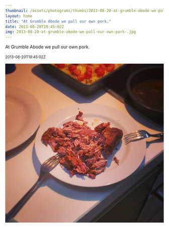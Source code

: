 ```yaml
---
thumbnail: /assets/photograms/thumbs/2013-08-20-at-grumble-abode-we-pull-our-own-pork-.jpg
layout: home
title: "At Grumble Abode we pull our own pork."
date: 2013-08-20T19:45:02Z
img: 2013-08-20-at-grumble-abode-we-pull-our-own-pork-.jpg
---
```


At Grumble Abode we pull our own pork.

<small>2013-08-20T19:45:02Z</small>

![At Grumble Abode we pull our own pork.](2013-08-20-at-grumble-abode-we-pull-our-own-pork-.jpg)
